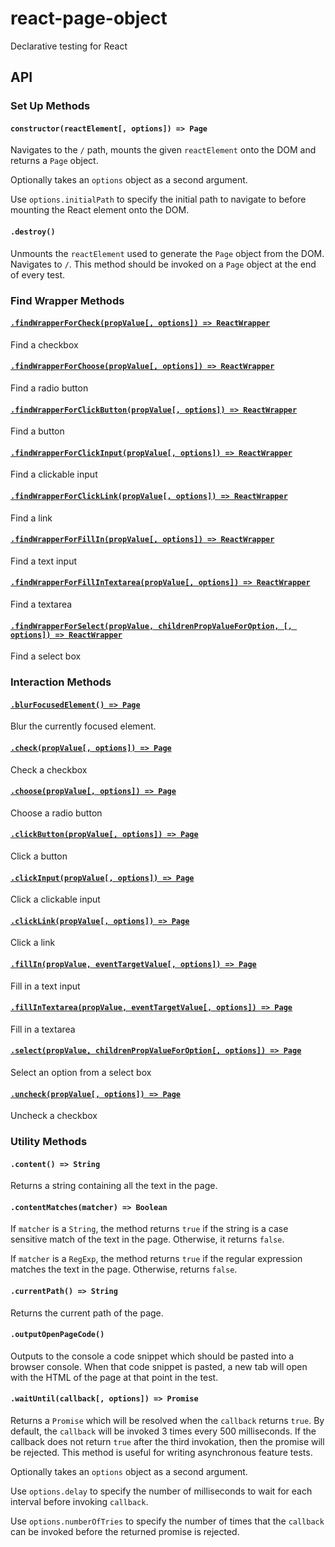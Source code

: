 # react-page-object
Declarative testing for React

## API
### Set Up Methods
#### `constructor(reactElement[, options]) => Page`
Navigates to the `/` path, mounts the given `reactElement` onto the DOM and returns a `Page` object.

Optionally takes an `options` object as a second argument.

Use `options.initialPath` to specify the initial path to navigate to before mounting the React element onto the DOM.

#### `.destroy()`
Unmounts the `reactElement` used to generate the `Page` object from the DOM. Navigates to `/`.
This method should be invoked on a `Page` object at the end of every test.

### Find Wrapper Methods
#### [`.findWrapperForCheck(propValue[, options]) => ReactWrapper`](docs/api/findWrapperForCheck.md)
Find a checkbox

#### [`.findWrapperForChoose(propValue[, options]) => ReactWrapper`](docs/api/findWrapperForChoose.md)
Find a radio button

#### [`.findWrapperForClickButton(propValue[, options]) => ReactWrapper`](docs/api/findWrapperForClickButton.md)
Find a button

#### [`.findWrapperForClickInput(propValue[, options]) => ReactWrapper`](docs/api/findWrapperForClickInput.md)
Find a clickable input

#### [`.findWrapperForClickLink(propValue[, options]) => ReactWrapper`](docs/api/findWrapperForClickLink.md)
Find a link

#### [`.findWrapperForFillIn(propValue[, options]) => ReactWrapper`](docs/api/findWrapperForFillIn.md)
Find a text input

#### [`.findWrapperForFillInTextarea(propValue[, options]) => ReactWrapper`](docs/api/findWrapperForFillInTextarea.md)
Find a textarea

#### [`.findWrapperForSelect(propValue, childrenPropValueForOption, [, options]) => ReactWrapper`](docs/api/findWrapperForSelect.md)
Find a select box

### Interaction Methods
#### [`.blurFocusedElement() => Page`](docs/api/blurFocusedElement.md)
Blur the currently focused element.

#### [`.check(propValue[, options]) => Page`](docs/api/check.md)
Check a checkbox

#### [`.choose(propValue[, options]) => Page`](docs/api/choose.md)
Choose a radio button

#### [`.clickButton(propValue[, options]) => Page`](docs/api/clickButton.md)
Click a button

#### [`.clickInput(propValue[, options]) => Page`](docs/api/clickInput.md)
Click a clickable input

#### [`.clickLink(propValue[, options]) => Page`](docs/api/clickLink.md)
Click a link

#### [`.fillIn(propValue, eventTargetValue[, options]) => Page`](docs/api/fillIn.md)
Fill in a text input

#### [`.fillInTextarea(propValue, eventTargetValue[, options]) => Page`](docs/api/fillInTextarea.md)
Fill in a textarea

#### [`.select(propValue, childrenPropValueForOption[, options]) => Page`](docs/api/select.md)
Select an option from a select box

#### [`.uncheck(propValue[, options]) => Page`](docs/api/uncheck.md)
Uncheck a checkbox

### Utility Methods
#### `.content() => String`
Returns a string containing all the text in the page.

#### `.contentMatches(matcher) => Boolean`
If `matcher` is a `String`, the method returns `true` if the string is a case
sensitive match of the text in the page. Otherwise, it returns `false`.

If `matcher` is a `RegExp`, the method returns `true` if the regular expression
matches the text in the page. Otherwise, returns `false`.

#### `.currentPath() => String`
Returns the current path of the page.

#### `.outputOpenPageCode()`
Outputs to the console a code snippet which should be pasted into a browser
console. When that code snippet is pasted, a new tab will open with the HTML of
the page at that point in the test.

#### `.waitUntil(callback[, options]) => Promise`
Returns a `Promise` which will be resolved when the `callback` returns `true`.
By default, the `callback` will be invoked 3 times every 500 milliseconds. If
the callback does not return `true` after the third invokation, then the
promise will be rejected. This method is useful for writing asynchronous feature tests.

Optionally takes an `options` object as a second argument.

Use `options.delay` to specify the number of milliseconds to wait for each interval before invoking `callback`.

Use `options.numberOfTries` to specify the number of times that the `callback` can be invoked before the returned promise is rejected.
